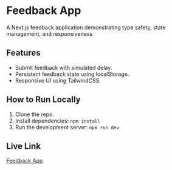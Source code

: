 # Feedback App

A Next.js feedback application demonstrating type safety, state management, and responsiveness.

## Features

- Submit feedback with simulated delay.
- Persistent feedback state using localStorage.
- Responsive UI using TailwindCSS.

## How to Run Locally

1. Clone the repo.
2. Install dependencies: `npm install`
3. Run the development server: `npm run dev`

## Live Link

[Feedback App]()
